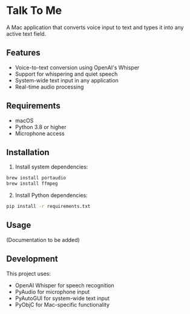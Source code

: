 # Talk To Me

A Mac application that converts voice input to text and types it into any active text field.

## Features
- Voice-to-text conversion using OpenAI's Whisper
- Support for whispering and quiet speech
- System-wide text input in any application
- Real-time audio processing

## Requirements
- macOS
- Python 3.8 or higher
- Microphone access

## Installation

1. Install system dependencies:
```bash
brew install portaudio
brew install ffmpeg
```

2. Install Python dependencies:
```bash
pip install -r requirements.txt
```

## Usage
(Documentation to be added)

## Development
This project uses:
- OpenAI Whisper for speech recognition
- PyAudio for microphone input
- PyAutoGUI for system-wide text input
- PyObjC for Mac-specific functionality
